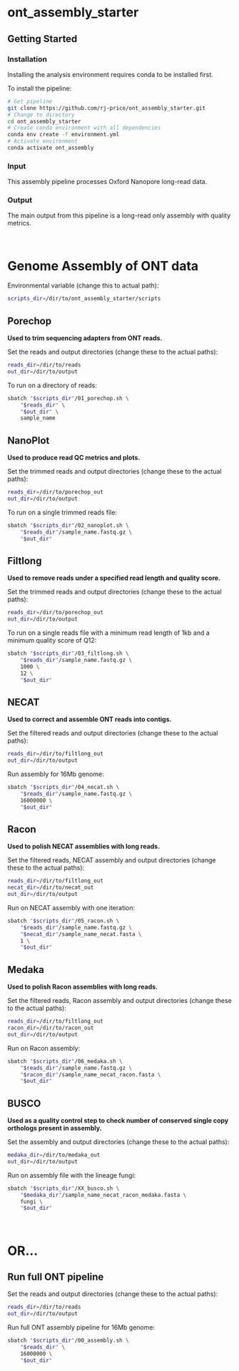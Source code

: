 # ont_assembly_starter

## Getting Started

### Installation
Installing the analysis environment requires conda to be installed first.

To install the pipeline:
```bash
# Get pipeline
git clone https://github.com/rj-price/ont_assembly_starter.git 
# Change to directory
cd ont_assembly_starter
# Create conda environment with all dependencies
conda env create -f environment.yml
# Activate environment
conda activate ont_assembly
```

### Input
This assembly pipeline processes Oxford Nanopore long-read data.

### Output
The main output from this pipeline is a long-read only assembly with quality metrics.

<br>

# Genome Assembly of ONT data

Environmental variable (change this to actual path):
```bash
scripts_dir=/dir/to/ont_assembly_starter/scripts
```

## Porechop
**Used to trim sequencing adapters from ONT reads.**

Set the reads and output directories (change these to the actual paths):
```bash
reads_dir=/dir/to/reads
out_dir=/dir/to/output
```

To run on a directory of reads:
```bash
sbatch "$scripts_dir"/01_porechop.sh \
    "$reads_dir" \
    "$out_dir" \
    sample_name
```

## NanoPlot
**Used to produce read QC metrics and plots.**

Set the trimmed reads and output directories (change these to the actual paths):
```bash
reads_dir=/dir/to/porechop_out
out_dir=/dir/to/output
```

To run on a single trimmed reads file:
```bash
sbatch "$scripts_dir"/02_nanoplot.sh \
    "$reads_dir"/sample_name.fastq.gz \
    "$out_dir"
```

## Filtlong
**Used to remove reads under a specified read length and quality score.**

Set the trimmed reads and output directories (change these to the actual paths):
```bash
reads_dir=/dir/to/porechop_out
out_dir=/dir/to/output
```

To run on a single reads file with a minimum read length of 1kb and a minimum quality score of Q12:
```bash
sbatch "$scripts_dir"/03_filtlong.sh \
    "$reads_dir"/sample_name.fastq.gz \
    1000 \
    12 \
    "$out_dir"
```

## NECAT
**Used to correct and assemble ONT reads into contigs.**

Set the filtered reads and output directories (change these to the actual paths):
```bash
reads_dir=/dir/to/filtlong_out
out_dir=/dir/to/output
```

Run assembly for 16Mb genome:
```bash
sbatch "$scripts_dir"/04_necat.sh \
    "$reads_dir"/sample_name.fastq.gz \
    16000000 \
    "$out_dir"
```

## Racon 
**Used to polish NECAT assemblies with long reads.**

Set the filtered reads, NECAT assembly and output directories (change these to the actual paths):
```bash
reads_dir=/dir/to/filtlong_out
necat_dir=/dir/to/necat_out
out_dir=/dir/to/output
```

Run on NECAT assembly with one iteration:
```bash
sbatch "$scripts_dir"/05_racon.sh \
    "$reads_dir"/sample_name.fastq.gz \
    "$necat_dir"/sample_name_necat.fasta \
    1 \
    "$out_dir"
```

## Medaka
**Used to polish Racon assemblies with long reads.**

Set the filtered reads, Racon assembly and output directories (change these to the actual paths):
```bash
reads_dir=/dir/to/filtlong_out
racon_dir=/dir/to/racon_out
out_dir=/dir/to/output
```

Run on Racon assembly:
```bash
sbatch "$scripts_dir"/06_medaka.sh \
    "$reads_dir"/sample_name.fastq.gz \
    "$racon_dir"/sample_name_necat_racon.fasta \
    "$out_dir"
```

## BUSCO
**Used as a quality control step to check number of conserved single copy orthologs present in assembly.**

Set the assembly and output directories (change these to the actual paths):
```bash
medaka_dir=/dir/to/medaka_out
out_dir=/dir/to/output
```

Run on assembly file with the lineage fungi:
```bash
sbatch "$scripts_dir"/XX_busco.sh \
    "$medaka_dir"/sample_name_necat_racon_medaka.fasta \
    fungi \
    "$out_dir"
```

<br>

# OR...

## Run full ONT pipeline

Set the reads and output directories (change these to the actual paths):
```bash
reads_dir=/dir/to/reads
out_dir=/dir/to/output
```

Run full ONT assembly pipeline for 16Mb genome:
```bash
sbatch "$scripts_dir"/00_assembly.sh \
    "$reads_dir" \
    16000000 \
    "$out_dir"
```